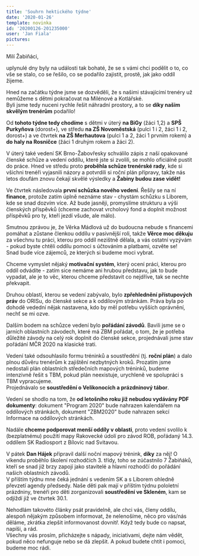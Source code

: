 ```yaml
---
title: 'Souhrn hektického týdne'
date: '2020-01-26'
template: novinka
id: '20200126-201235000'
user: 'Jan Fiala'
pictures:
---
```

Milí Žabiňáci,

uplynulé dny byly na události tak bohaté, že se s vámi chci podělit o to, co vše se stalo, co se řešilo, co se podařilo zajistit, prostě, jak jako oddíl žijeme.

Hned na začátku týdne jsme se dozvěděli, že s našimi stávajícímí trenéry už nemůžeme s dětmi pokračovat na Milénové a Kotlářské.  
Byli jsme tedy nuceni rychle řešit náhradní prostory, a to se **díky našim skvělým trenérům** podařilo!

Od **tohoto týdne tedy chodíme** s dětmi v úterý **na BiGy** (žáci 1,2) a **SPŠ Purkyňova** (dorost+), ve středu **na ZŠ Novoměstská** (pulci 1 i 2, žáci 1 i 2, dorost+) a ve čtvrtek **na ZŠ Merhautova** (pulci 1 a 2, žáci 1 prvním rokem) a **do haly na Rosničce** (žáci 1 druhým rokem a žáci 2).

V úterý také vedení SK Brno-Žabovřesky schválilo zápis z naší opakované členské schůze a vedení oddílu, které jste si zvolili, se mohlo oficiálně pustit do práce. Hned ve středu proto **proběhla schůze trenérské rady**, kde si všichni trenéři vyjasnili názory a potvrdili si roční plán přípravy, takže nás letos doufám znovu čekají skvělé výsledky a **Žabiny budou zase vidět!**

Ve čtvrtek následovala **první schůzka nového vedení**. Řešily se na ní **finance**, protože zatím úplně neznáme stav - chystám schůzku s Liborem, kde se snad dozvím více. Až bude jasněji, promyslíme strukturu a výši členských příspěvků (chceme zachovat vrcholový fond a doplnit možnost příspěvků pro ty, kteří jezdí všude, ale málo).

Smutnou zprávou je, že Věrka Mádlová už do budoucna nebude s financemi pomáhat a zůstane členkou oddílu v pasivnější roli, takže **Věrce moc děkuju** za všechnu tu práci, kterou pro oddíl nezištně dělala, a vás ostatní vyzývám - pokud byste chtěli oddílu pomoci s účtováním a platbami, ozvěte se!  
Snad bude více zájemců, ze kterých si budeme moci vybrat.

Chceme vymyslet nějaký **motivační systém**, který ocení práci, kterou pro oddíl odvádíte - zatím sice nemáme ani hrubou představu, jak to bude vypadat, ale je to věc, kterou chceme představit co nejdříve, tak se nechte překvapit.

Druhou oblastí, kterou se vedení zabývalo, bylo **zpřehlednění přístupových práv** do ORISu, do členské sekce a k oddílovým stránkám. Práva byla po dohodě vedední nějak nastavena, kdo by měl potřebu vyšších oprávnění, nechť se mi ozve.

Dalším bodem na schůzce vedení bylo **pořádání závodů**. Bavili jsme se o jarních oblastních závodech, které má ZBM pořádat, o tom, že je potřeba důležité závody na celý rok doplnit do členské sekce, projednávali jsme stav pořádání MČR 2020 na klasické trati.

Vedení také odsouhlasilo formu tréninků a soustředění (tj. **roční plán**) a dalo plnou důvěru trenérům k zajištění nezbytných kroků. Prozatím jsme nedostali plán oblastních středečních mapových tréninků, budeme intenzivně řešit s TBM, pokud plán neexistuje, urychleně ve spolupráci s TBM vypracujeme.  
Projednávalo se **soustředění o Velikonocích a prázdninový tábor**.

Vedení se shodlo na tom, že **od letošního roku již nebudou vydávány PDF dokumenty**: dokument "Program 2020" bude nahrazen kalendářem na oddílových stránkách, dokument "ZBM2020" bude nahrazen sekcí Informace na oddílových stránkách.

Nadále **chceme podporovat menší oddíly v oblasti**, proto vedení svolilo k (bezplatnému) použití mapy Rakovecké údolí pro závod ROB, pořádaný 14.3. oddílem SK Radiosport z Bílovic nad Svitavou.

V pátek **Dan Hájek** připravil další noční mapový trénink, **díky** za něj! O víkendu proběhlo školení rozhodčích 3. třídy, toho se zúčastnilo 7 Žabiňáků, kteří se snad již brzy zapojí jako stavitelé a hlavní rozhodčí do pořádání našich oblastních závodů.  
V příštím týdnu mne čeká jednání s vedením SK a s Liborem ohledně převzetí agendy předsedy. Naše děti pak mají v příštím týdnu pololetní prázdniny, trenéři pro děti zorganizovali **soustředění ve Skleném**, kam se odjíždí již ve čtvrtek 30.1.

Nehodlám takovéto články psát pravidelně, ale chci vás, členy oddílu, alespoň nějakým způsobem informovat, že nelenošíme, něco pro vás/nás děláme, zkrátka zlepšit informovanost dovnitř. Když tedy bude co napsat, napíši, a rád.  
Všechny vás prosím, přicházejte s nápady, iniciativami, dejte nám vědět, pokud něco nefunguje nebo se dá zlepšit. A pokud budete chtít i pomoci, budeme moc rádi.
